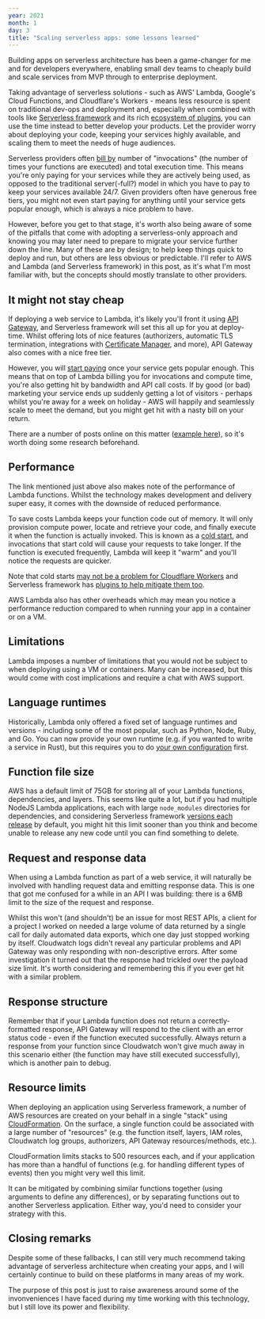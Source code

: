 ```yaml
---
year: 2021
month: 1
day: 3
title: "Scaling serverless apps: some lessons learned"
---
```


Building apps on serverless architecture has been a game-changer for me and for developers everywhere, enabling small dev teams to cheaply build and scale services from MVP through to enterprise deployment.

Taking advantage of serverless solutions - such as AWS' Lambda, Google's Cloud Functions, and Cloudflare's Workers - means less resource is spent on traditional dev-ops and deployment and, especially when combined with tools like [Serverless framework](https://www.serverless.com) and its rich [ecosystem of plugins](https://www.serverless.com/plugins), you can use the time instead to better develop your products. Let the provider worry about deploying your code, keeping your services highly available, and scaling them to meet the needs of huge audiences.

Serverless providers often [bill by](https://aws.amazon.com/lambda/pricing) number of "invocations" (the number of times your functions are executed) and total execution time. This means you're only paying for your services while they are actively being used, as opposed to the traditional server(-full?) model in which you have to pay to keep your services available 24/7. Given providers often have generous free tiers, you might not even start paying for anything until your service gets popular enough, which is always a nice problem to have.

However, before you get to that stage, it's worth also being aware of some of the pitfalls that come with adopting a serverless-only approach and knowing you may later need to prepare to migrate your service further down the line. Many of these are by design; to help keep things quick to deploy and run, but others are less obvious or predictable. I'll refer to AWS and Lambda (and Serverless framework) in this post, as it's what I'm most familiar with, but the concepts should mostly translate to other providers.

## It might not stay cheap
If deploying a web service to Lambda, it's likely you'll front it using [API Gateway](https://aws.amazon.com/api-gateway), and Serverless framework will set this all up for you at deploy-time. Whilst offering lots of nice features (authorizers, automatic TLS termination, integrations with [Certificate Manager](https://aws.amazon.com/certificate-manager), and more), API Gateway also comes with a nice free tier.

However, you will [start paying](https://aws.amazon.com/api-gateway/pricing) once your service gets popular enough. This means that on top of Lambda billing you for invocations and compute time, you're also getting hit by bandwidth and API call costs. If by good (or bad) marketing your service ends up suddenly getting a lot of visitors - perhaps whilst you're away for a week on holiday - AWS will happily and seamlessly scale to meet the demand, but you might get hit with a nasty bill on your return.

There are a number of posts online on this matter ([example here](https://einaregilsson.com/serverless-15-percent-slower-and-eight-times-more-expensive)), so it's worth doing some research beforehand.

## Performance
The link mentioned just above also makes note of the performance of Lambda functions. Whilst the technology makes development and delivery super easy, it comes with the downside of reduced performance.

To save costs Lambda keeps your function code out of memory. It will only provision compute power, locate and retrieve your code, and finally execute it when the function is actually invoked. This is known as a [cold start](https://www.serverless.com/blog/keep-your-lambdas-warm), and invocations that start cold will cause your requests to take longer. If the function is executed frequently, Lambda will keep it "warm" and you'll notice the requests are quicker.

Note that cold starts [may not be a problem for Cloudflare Workers](https://blog.cloudflare.com/eliminating-cold-starts-with-cloudflare-workers) and Serverless framework has [plugins to help mitigate them too](https://github.com/juanjoDiaz/serverless-plugin-warmup).

AWS Lambda also has other overheads which may mean you notice a performance reduction compared to when running your app in a container or on a VM.

## Limitations
Lambda imposes a number of limitations that you would not be subject to when deploying using a VM or containers. Many can be increased, but this would come with cost implications and require a chat with AWS support.

## Language runtimes
Historically, Lambda only offered a fixed set of language runtimes and versions - including some of the most popular, such as Python, Node, Ruby, and Go. You can now provide your own runtime (e.g. if you wanted to write a service in Rust), but this requires you to do [your own configuration](https://docs.aws.amazon.com/lambda/latest/dg/runtimes-custom.html) first.

## Function file size
AWS has a default limit of 75GB for storing all of your Lambda functions, dependencies, and layers. This seems like quite a lot, but if you had multiple NodeJS Lambda applications, each with large `node_modules` directories for dependencies, and considering Serverless framework [versions each release](https://www.serverless.com/framework/docs/providers/aws/guide/functions#versioning-deployed-functions) by default, you might hit this limit sooner than you think and become unable to release any new code until you can find something to delete.

## Request and response data
When using a Lambda function as part of a web service, it will naturally be involved with handling request data and emitting response data. This is one that got me confused for a while in an API I was building: there is a 6MB limit to the size of the request and response.

Whilst this won't (and shouldn't) be an issue for most REST APIs, a client for a project I worked on needed a large volume of data returned by a single call for daily automated data exports, which one day just stopped working by itself. Cloudwatch logs didn't reveal any particular problems and API Gateway was only responding with non-descriptive errors. After some investigation it turned out that the response had trickled over the payload size limit. It's worth considering and remembering this if you ever get hit with a similar problem.

## Response structure
Remember that if your Lambda function does not return a correctly-formatted response, API Gateway will respond to the client with an error status code - even if the function executed successfully. Always return a response from your function since Cloudwatch won't give much away in this scenario either (the function may have still executed successfully), which is another pain to debug.

## Resource limits
When deploying an application using Serverless framework, a number of AWS resources are created on your behalf in a single "stack" using [CloudFormation](https://aws.amazon.com/cloudformation). On the surface, a single function could be associated with a large number of "resources" (e.g. the function itself, layers, IAM roles, Cloudwatch log groups, authorizers, API Gateway resources/methods, etc.).

CloudFormation limits stacks to 500 resources each, and if your application has more than a handful of functions (e.g. for handling different types of events) then you might very well this limit.

It can be mitigated by combining similar functions together (using arguments to define any differences), or by separating functions out to another Serverless application. Either way, you'd need to consider your strategy with this.

## Closing remarks
Despite some of these fallbacks, I can still very much recommend taking advantage of serverless architecture when creating your apps, and I will certainly continue to build on these platforms in many areas of my work.

The purpose of this post is just to raise awareness around some of the invonveniences I have faced during my time working with this technology, but I still love its power and flexibility.